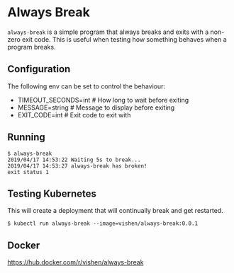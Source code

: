 # Always Break

`always-break` is a simple program that always breaks and exits
with a non-zero exit code. This is useful when testing how
something behaves when a program breaks.

## Configuration

The following env can be set to control the behaviour:

- TIMEOUT_SECONDS=int  # How long to wait before exiting
- MESSAGE=string  # Message to display before exiting
- EXIT_CODE=int  # Exit code to exit with

## Running

```
$ always-break
2019/04/17 14:53:22 Waiting 5s to break...
2019/04/17 14:53:27 always-break has broken!
exit status 1
```

## Testing Kubernetes

This will create a deployment that will continually break and get
restarted.

```
$ kubectl run always-break --image=vishen/always-break:0.0.1 
```

## Docker 

https://hub.docker.com/r/vishen/always-break
